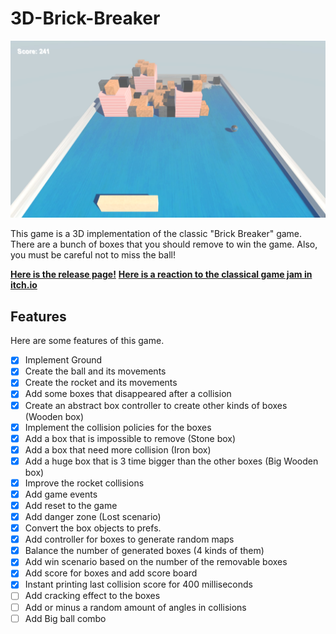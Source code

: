 # 3D-Brick-Breaker

<p align="center">
  <img src="https://github.com/Amin-MAG/3D-Brick-Breaker/blob/master/docs/image01.png?raw=true" />
</p>

This game is a 3D implementation of the classic "Brick Breaker" game. There are a bunch of boxes that you should remove to win the game. Also, you must be careful not to miss the ball!

[**Here is the release page!**](https://amin-mag.itch.io/box-breaker)
[**Here is a reaction to the classical game jam in itch.io**](https://www.youtube.com/watch?v=Sjezpn5R6gU)

## Features

Here are some features of this game.

- [x] Implement Ground
- [x] Create the ball and its movements
- [x] Create the rocket and its movements
- [x] Add some boxes that disappeared after a collision
- [x] Create an abstract box controller to create other kinds of boxes (Wooden box)
- [x] Implement the collision policies for the boxes
- [x] Add a box that is impossible to remove (Stone box)
- [x] Add a box that need more collision (Iron box)
- [x] Add a huge box that is 3 time bigger than the other boxes (Big Wooden box)
- [x] Improve the rocket collisions
- [x] Add game events
- [x] Add reset to the game
- [x] Add danger zone (Lost scenario)
- [x] Convert the box objects to prefs.
- [x] Add controller for boxes to generate random maps
- [x] Balance the number of generated boxes (4 kinds of them)
- [x] Add win scenario based on the number of the removable boxes
- [x] Add score for boxes and add score board
- [x] Instant printing last collision score for 400 milliseconds
- [ ] Add cracking effect to the boxes
- [ ] Add or minus a random amount of angles in collisions
- [ ] Add Big ball combo